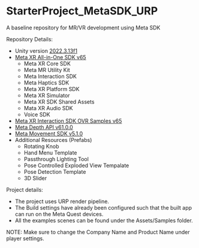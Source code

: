 # StarterProject_MetaSDK_URP
A baseline repository for MR/VR development using Meta SDK

Repository Details:
- Unity version [2022.3.13f1](https://unity.com/releases/editor/qa/lts-releases)
- [Meta XR All-in-One SDK v65](https://assetstore.unity.com/packages/tools/integration/meta-xr-all-in-one-sdk-269657)
    - Meta XR Core SDK
    - Meta MR Utility Kit
    - Meta Interaction SDK
    - Meta Haptics SDK
    - Meta XR Platform SDK
    - Meta XR Simulator
    - Meta XR SDK Shared Assets
    - Mata XR Audio SDK
    - Voice SDK 
- [Meta XR Interaction SDK OVR Samples v65](https://assetstore.unity.com/packages/tools/integration/meta-xr-interaction-sdk-ovr-samples-268521)
- [Meta Depth API v61.0.0](https://github.com/oculus-samples/Unity-DepthAPI)
- [Meta Movement SDK v5.1.0](https://github.com/oculus-samples/Unity-Movement)
- Additional Resources (Prefabs)
    - Rotating Knob
    - Hand Menu Template
    - Passthrough Lighting Tool
    - Pose Controlled Exploded View Tempalate
    - Pose Detection Template
    - 3D Slider

Project details:
- The project uses URP render pipeline.
- The Build settings have already been configured such that the built app can run on the Meta Quest devices.
- All the examples scenes can be found under the Assets/Samples folder.

NOTE:
Make sure to change the Company Name and Product Name under player settings.
